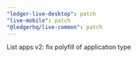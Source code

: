 ```yaml
---
"ledger-live-desktop": patch
"live-mobile": patch
"@ledgerhq/live-common": patch
---
```


List apps v2: fix polyfill of application type
